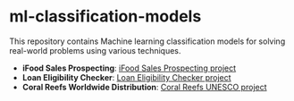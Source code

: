 # ml-classification-models
This repository contains Machine learning classification models for solving real-world problems using various techniques.

- **iFood Sales Prospecting**: [iFood Sales Prospecting project](https://github.com/gpaschoalinoto/ml-classification-models/tree/main/ifood-case-sales-prospecting)
- **Loan Eligibility Checker**: [Loan Eligibility Checker project](https://github.com/guilhermegarcia-ai/ml-classification-models/tree/main/loan-approval)
- **Coral Reefs Worldwide Distribution**: [Coral Reefs UNESCO project](https://github.com/guilhermegarcia-ai/ml-classification-models/tree/main/unesco-challenge-corals-distribution)
